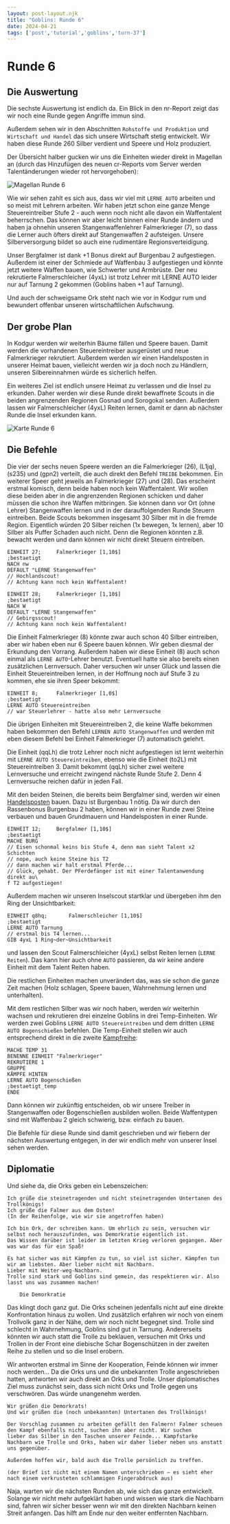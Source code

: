 ```yaml
---
layout: post-layout.njk
title: "Goblins: Runde 6"
date: 2024-04-21
tags: ['post','tutorial','goblins','turn-37']
---
```

# Runde 6
## Die Auswertung
Die sechste Auswertung ist endlich da. Ein Blick in den nr-Report zeigt das wir noch eine Runde gegen Angriffe immun sind.

Außerdem sehen wir in den Abschnitten `Rohstoffe und Produktion` und `Wirtschaft und Handel` das sich unsere Wirtschaft stetig entwickelt. Wir haben diese Runde 260 Silber verdient und Speere und Holz produziert.

Der Übersicht halber gucken wir uns die Einheiten wieder direkt in Magellan an (durch das Hinzufügen des neuen cr-Reports vom Server werden Talentänderungen wieder rot hervorgehoben):

![Magellan Runde 6](./06_Magellan_Einheiten.png "Ansicht des Verzweigungsbaume aller Einheiten in Kodgur")

Wie wir sehen zahlt es sich aus, dass wir viel mit `LERNE AUTO` arbeiten und so meist mit Lehrern arbeiten. Wir haben jetzt schon eine ganze Menge Steuereintreiber Stufe 2 - auch wenn noch nicht alle davon ein Waffentalent beherrschen. Das können wir aber leicht binnen einer Runde ändern und haben ja ohnehin unseren Stangenwaffenlehrer Falmerkrieger (7), so dass die Lerner auch öfters direkt auf Stangenwaffen 2 aufsteigen. Unsere Silberversorgung bildet so auch eine rudimentäre Regionsverteidigung.

Unser Bergfalmer ist dank +1 Bonus direkt auf Burgenbau 2 aufgestiegen. Außerdem ist einer der Schmiede auf Waffenbau 3 aufgestiegen und könnte jetzt weitere Waffen bauen, wie Schwerter und Armbrüste. Der neu rekrutierte Falmerschleicher (4yxL) ist trotz Lehrer mit LERNE AUTO leider nur auf Tarnung 2 gekommen (Goblins haben +1 auf Tarnung). 

Und auch der schweigsame Ork steht nach wie vor in Kodgur rum und bewundert offenbar unseren wirtschaftlichen Aufschwung.

## Der grobe Plan
In Kodgur werden wir weiterhin Bäume fällen und Speere bauen. Damit werden die vorhandenen Steuereintreiber ausgerüstet und neue Falmerkrieger rekrutiert. Außerdem werden wir einen Handelsposten in unserer Heimat bauen, vielleicht werden wir ja doch noch zu Händlern, unseren Silbereinnahmen würde es sicherlich helfen.

Ein weiteres Ziel ist endlich unsere Heimat zu verlassen und die Insel zu erkunden. Daher werden wir diese Runde direkt bewaffnete Scouts in die beiden angrenzenden Regionen Gosnad und Sorogokal senden. Außerdem lassen wir Falmerschleicher (4yxL) Reiten lernen, damit er dann ab nächster Runde die Insel erkunden kann.

![Karte Runde 6](./06_Karte.png "Kodgur und Umland")

## Die Befehle

Die vier der sechs neuen Speere werden an die Falmerkrieger (26), (L1jq), (s235) und (gpn2) verteilt, die auch direkt den Befehl `TREIBE` bekommen. Ein weiterer Speer geht jeweils an Falmerkrieger (27) und (28). Das erscheint erstmal komisch, denn beide haben noch kein Waffentalent. Wir wollen diese beiden aber in die angrenzenden Regionen schicken und daher müssen die schon ihre Waffen mitbringen. Sie können dann vor Ort (ohne Lehrer) Stangenwaffen lernen und in der darauffolgenden Runde Steuern eintreiben. Beide Scouts bekommen insgesamt 30 Silber mit in die fremde Region. Eigentlich würden 20 Silber reichen (1x bewegen, 1x lernen), aber 10 Silber als Puffer Schaden auch nicht. Denn die Regionen könnten z.B. bewacht werden und dann können wir nicht direkt Steuern eintreiben.

    EINHEIT 27;		Falmerkrieger [1,10$]
    ;bestaetigt
    NACH nw
    DEFAULT "LERNE Stangenwaffen"
    // Hochlandscout!
    // Achtung kann noch kein Waffentalent!

    EINHEIT 28;		Falmerkrieger [1,10$]
    ;bestaetigt
    NACH W
    DEFAULT "LERNE Stangenwaffen"
    // Gebirgsscout!
    // Achtung kann noch kein Waffentalent!

Die Einheit Falmerkrieger (8) könnte zwar auch schon 40 Silber eintreiben, aber wir haben eben nur 6 Speere bauen können. Wir geben diesmal der Erkundung den Vorrang. Außerdem haben wir diese Einheit (8) auch schon einmal als `LERNE AUTO`-Lehrer benutzt. Eventuell hatte sie also bereits einen zusätzlichen Lernversuch. Daher versuchen wir unser Glück und lassen die Einheit Steuereintreiben lernen, in der Hoffnung noch auf Stufe 3 zu kommen, ehe sie ihren Speer bekommt: 

    EINHEIT 8;		Falmerkrieger [1,0$]
    ;bestaetigt
    LERNE AUTO Steuereintreiben
    // war Steuerlehrer - hatte also mehr Lernversuche

Die übrigen Einheiten mit Steuereintreiben 2, die keine Waffe bekommen haben bekommen den Befehl `LERNEN AUTO Stangenwaffen` und werden mit eben diesem Befehl bei Einheit Falmerkrieger (7) automatisch gelehrt.

Die Einheit (qqLh) die trotz Lehrer noch nicht aufgestiegen ist lernt weiterhin mit `LERNE AUTO Steuereintreiben`, ebenso wie die Einheit (to2L) mit Steuereintreiben 3. Damit bekommt (qqLh) sicher zwei weitere Lernversuche und erreicht zwingend nächste Runde Stufe 2. Denn 4 Lernversuche reichen dafür in jeden Fall.

Mit den beiden Steinen, die bereits beim Bergfalmer sind, werden wir einen [Handelsposten](https://wiki.eressea.de/index.php/Burg) bauen. Dazu ist Burgenbau 1 nötig. Da wir durch den Rassenbonus Burgenbau 2 haben, können wir in einer Runde zwei Steine verbauen und bauen Grundmauern und Handelsposten in einer Runde.

    EINHEIT 12;		Bergfalmer [1,10$]
    ;bestaetigt
    MACHE BURG 
    // Eisen schonmal keins bis Stufe 4, denn man sieht Talent x2 Schichten
    // nope, auch keine Steine bis T2
    // dann machen wir halt erstmal Pferde...
    // Glück, gehabt. Der PFerdefänger ist mit einer Talentanwendung direkt au\
    f T2 aufgestiegen!

Außerdem machen wir unseren Inselscout startklar und übergeben ihm den Ring der Unsichtbarkeit:

    EINHEIT q8hq;		Falmerschleicher [1,10$]
    ;bestaetigt
    LERNE AUTO Tarnung
    // erstmal bis T4 lernen...
    GIB 4yxL 1 Ring~der~Unsichtbarkeit

und lassen den Scout Falmerschleicher (4yxL) selbst Reiten lernen (`LERNE Reiten`). Das kann hier auch ohne `AUTO` passieren, da wir keine andere Einheit mit dem Talent Reiten haben. 

Die restlichen Einheiten machen unverändert das, was sie schon die ganze Zeit machen (Holz schlagen, Speere bauen, Wahrnehmung lernen und unterhalten).

Mit dem restlichen Silber was wir noch haben, werden wir weiterhin wachsen und rekrutieren drei einzelne Goblins in drei Temp-Einheiten. Wir werden zwei Goblins `LERNE AUTO Steuereintreiben` und dem dritten `LERNE AUTO Bogenschießen` befehlen. Die Temp-Einheit stellen wir auch entsprechend direkt in die zweite [Kampfreihe](https://wiki.eressea.de/index.php/Krieg#Kampfreihen):

    MACHE TEMP 31
    BENENNE EINHEIT "Falmerkrieger"
    REKRUTIERE 1
    GRUPPE
    KÄMPFE HINTEN
    LERNE AUTO Bogenschießen
    ;bestaetigt_temp
    ENDE

Dann können wir zukünftig entscheiden, ob wir unsere Treiber in Stangenwaffen oder Bogenschießen ausbilden wollen. Beide Waffentypen sind mit Waffenbau 2 gleich schwierig, bzw. einfach zu bauen. 

Die Befehle für diese Runde sind damit geschrieben und wir fiebern der nächsten Auswertung entgegen, in der wir endlich mehr von unserer Insel sehen werden.

## Diplomatie

Und siehe da, die Orks geben ein Lebenszeichen:

    Ich grüße die steinetragenden und nicht steinetragenden Untertanen des Trollkönigs!
    Ich grüße die Falmer aus dem Osten!
    (In der Reihenfolge, wie wir sie angetroffen haben)
    
    Ich bin Ork, der schreiben kann. Um ehrlich zu sein, versuchen wir selbst noch herauszufinden, was Demorkratie eigentlich ist. 
    Das Wissen darüber ist leider im letzten Krieg verloren gegangen. Aber was war das für ein Spaß!
    
    Es hat sicher was mit Kämpfen zu tun, so viel ist sicher. Kämpfen tun wir am liebsten. Aber lieber nicht mit Nachbarn. 
    Lieber mit Weiter-weg-Nachbarn.
    Trolle sind stark und Goblins sind gemein, das respektieren wir. Also lasst uns was zusammen machen!
    
    	Die Demorkratie

Das klingt doch ganz gut. Die Orks scheinen jedenfalls nicht auf eine direkte Konfrontation hinaus zu wollen. Und zusätzlich erfahren wir noch von einem Trollvolk ganz in der Nähe, dem wir noch nicht begegnet sind. Trolle sind schlecht in Wahrnehmung, Goblins sind gut in Tarnung. Andererseits könnten wir auch statt die Trolle zu beklauen, versuchen mit Orks und Trollen in der Front eine diebische Schar Bogenschützen in der zweiten Reihe zu stellen und so die Insel erobern. 

Wir antworten erstmal im Sinne der Kooperation, Feinde können wir immer noch werden... Da die Orks uns und die unbekannten Trolle angeschrieben hatten, antworten wir auch direkt an Orks und Trolle. Unser diplomatisches Ziel muss zunächst sein, dass sich nicht Orks und Trolle gegen uns verschwören. Das würde unangenehm werden.

    Wir grüßen die Demorkrats!
    Und wir grüßen die (noch unbekannten) Untertanen des Trollkönigs!
    
    Der Vorschlag zusammen zu arbeiten gefällt den Falmern! Falmer scheuen den Kampf ebenfalls nicht, suchen ihn aber nicht. Wir suchen 
    lieber das Silber in den Taschen unserer Feinde... Kampfstarke Nachbarn wie Trolle und Orks, haben wir daher lieber neben uns anstatt 
    uns gegenüber.
    
    Außerdem hoffen wir, bald auch die Trolle persönlich zu treffen.
    
    (der Brief ist nicht mit einem Namen unterschrieben – es sieht eher nach einem verkrusteten schlammigen Fingerabdruck aus)

Naja, warten wir die nächsten Runden ab, wie sich das ganze entwickelt. Solange wir nicht mehr aufgeklärt haben und wissen wie stark die Nachbarn sind, fahren wir sicher besser wenn wir mit den direkten Nachbarn keinen Streit anfangen. Das hilft am Ende nur den weiter entfernten Nachbarn.
